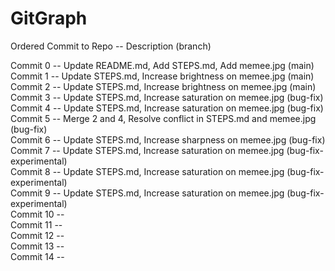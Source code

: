 # GitGraph
Ordered Commit to Repo -- Description (branch) <br>

Commit 0 -- Update README.md, Add STEPS.md, Add memee.jpg (main)<br>
Commit 1 -- Update STEPS.md, Increase brightness on memee.jpg (main)<br>
Commit 2 -- Update STEPS.md, Increase brightness on memee.jpg (main)<br>
Commit 3 -- Update STEPS.md, Increase saturation on memee.jpg (bug-fix)<br>
Commit 4 -- Update STEPS.md, Increase saturation on memee.jpg (bug-fix)<br>
Commit 5 -- Merge 2 and 4, Resolve conflict in STEPS.md and memee.jpg (bug-fix)<br>
Commit 6 -- Update STEPS.md, Increase sharpness on memee.jpg (bug-fix)<br>
Commit 7 -- Update STEPS.md, Increase saturation on memee.jpg (bug-fix-experimental)<br>
Commit 8 -- Update STEPS.md, Increase saturation on memee.jpg (bug-fix-experimental)<br>
Commit 9 -- Update STEPS.md, Increase saturation on memee.jpg (bug-fix-experimental)<br>
Commit 10 -- <br>
Commit 11 -- <br>
Commit 12 -- <br>
Commit 13 -- <br>
Commit 14 -- <br>
